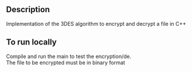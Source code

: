 ## Description
Implementation of the 3DES algorithm to encrypt and decrypt a file in C++

## To run locally
Compile and run the main to test the encryption/de.<br>
The file to be encrypted must be in binary format
